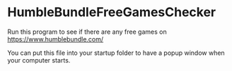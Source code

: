 # HumbleBundleFreeGamesChecker
Run this program to see if there are any free games on https://www.humblebundle.com/ 

You can put this file into your startup folder to have a popup window when your computer starts.
